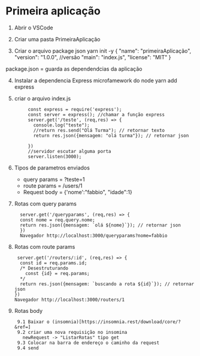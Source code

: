 # Primeira aplicação

1. Abrir o VSCode

2. Criar uma pasta 
  PrimeiraAplicação
  
3. Criar o arquivo package json
  yarn init -y
    {
      "name": "primeiraAplicação",
      "version": "1.0.0", //versão 
      "main": "index.js",
      "license": "MIT"
    }

  package.json = guarda as dependendcias da aplicação
  
4. Instalar a dependencia Express
  microfamework do node
  yarn add express

5. criar o arquivo index.js

            const express = require('express');
            const server = express(); //chamar a função express
            server.get('/teste', (req,res) => {
              console.log("teste");
              //return res.send("Olá Turma"); // retornar texto
              return res.json({mensagem: "olá turma"}); // retornar json

            })
            //servidor escutar alguma porta
            server.listen(3000);
        
 6. Tipos de parametros enviados
    - query params = ?teste=1
    - route params = /users/1
    - Request body = {'nome':"fabbio", "idade":1}
    
 7. Rotas com query params
  
          server.get('/queryparams', (req,res) => {
          const nome = req.query.nome;
          return res.json({mensagem: `olá ${nome}`}); // retornar json
          })
          Navegador http://localhost:3000/queryparams?nome=fabbio
          
 8. Rotas com route params
 
         server.get('/routers/:id', (req,res) => {
          const id = req.params.id;
          /* Desestruturando 
            const {id} = req.params;
          */
          return res.json({mensagem: `buscando a rota ${id}`}); // retornar json
        })
        Navegador http://localhost:3000/routers/1
        
9. Rotas body

        9.1 Baixar o (insomnia)[https://insomnia.rest/download/core/?&ref=]
        9.2 criar uma nova requisição no insomina
          newRequest -> "ListarRotas" tipo get
        9.3 Colocar na barra de endereço o caminho da request
        9.4 send
        

        
        
        
        
 
  
